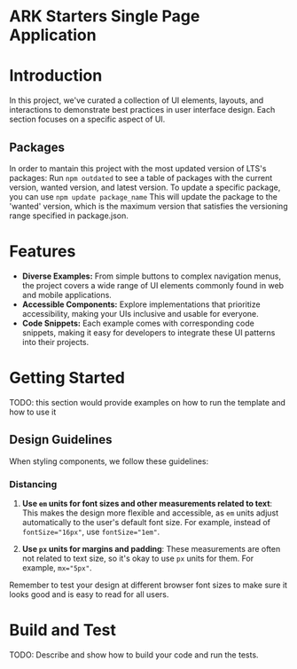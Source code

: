 # ARK Starters Single Page Application

# Introduction

In this project, we've curated a collection of UI elements, layouts, and interactions to demonstrate best practices in user interface design. Each section focuses on a specific aspect of UI.

## Packages

In order to mantain this project with the most updated version of LTS's packages:
Run `npm outdated` to see a table of packages with the current version, wanted version, and latest version.
To update a specific package, you can use `npm update package_name` This will update the package to the 'wanted' version, which is the maximum version that satisfies the versioning range specified in package.json.

# Features

- **Diverse Examples:** From simple buttons to complex navigation menus, the project covers a wide range of UI elements commonly found in web and mobile applications.
- **Accessible Components:** Explore implementations that prioritize accessibility, making your UIs inclusive and usable for everyone.
- **Code Snippets:** Each example comes with corresponding code snippets, making it easy for developers to integrate these UI patterns into their projects.

# Getting Started

TODO: this section would provide examples on how to run the template and how to use it

## Design Guidelines

When styling components, we follow these guidelines:

### Distancing

1. **Use `em` units for font sizes and other measurements related to text**: This makes the design more flexible and accessible, as `em` units adjust automatically to the user's default font size. For example, instead of `fontSize="16px"`, use `fontSize="1em"`.

2. **Use `px` units for margins and padding**: These measurements are often not related to text size, so it's okay to use `px` units for them. For example, `mx="5px"`.

Remember to test your design at different browser font sizes to make sure it looks good and is easy to read for all users.

# Build and Test

TODO: Describe and show how to build your code and run the tests.
